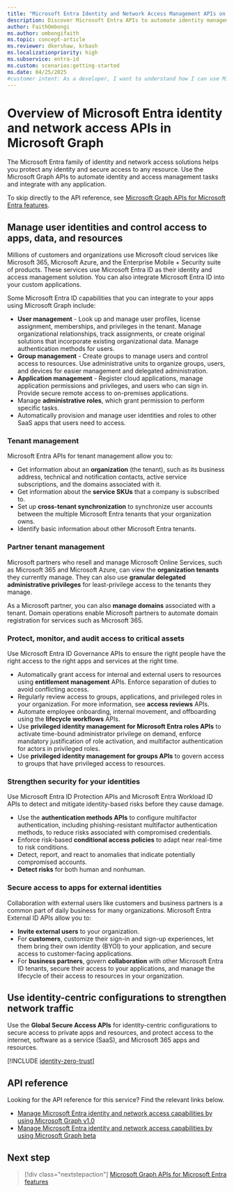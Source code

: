 ```yaml
---
title: "Microsoft Entra Identity and Network Access Management APIs on Microsoft Graph"
description: Discover Microsoft Entra APIs to automate identity management, secure access, and build custom apps with Microsoft Graph.
author: FaithOmbongi
ms.author: ombongifaith
ms.topic: concept-article
ms.reviewer: dkershaw, krbash
ms.localizationpriority: high
ms.subservice: entra-id
ms.custom: scenarios:getting-started
ms.date: 04/25/2025
#customer intent: As a developer, I want to understand how I can use Microsoft Graph to integrate Microsoft Entra for identity and network access, and build custom apps that access services on-premises, hybrid, and in the cloud.
---
```


# Overview of Microsoft Entra identity and network access APIs in Microsoft Graph

The Microsoft Entra family of identity and network access solutions helps you protect any identity and secure access to any resource. Use the Microsoft Graph APIs to automate identity and access management tasks and integrate with any application.

To skip directly to the API reference, see [Microsoft Graph APIs for Microsoft Entra features](/graph/api/resources/identity-network-access-overview).

## Manage user identities and control access to apps, data, and resources

Millions of customers and organizations use Microsoft cloud services like Microsoft 365, Microsoft Azure, and the Enterprise Mobile + Security suite of products. These services use Microsoft Entra ID as their identity and access management solution. You can also integrate Microsoft Entra ID into your custom applications.

Some Microsoft Entra ID capabilities that you can integrate to your apps using Microsoft Graph include:

- **User management** - Look up and manage user profiles, license assignment, memberships, and privileges in the tenant. Manage organizational relationships, track assignments, or create original solutions that incorporate existing organizational data. Manage authentication methods for users.
- **Group management** - Create groups to manage users and control access to resources. Use administrative units to organize groups, users, and devices for easier management and delegated administration.
- **Application management** - Register cloud applications, manage application permissions and privileges, and users who can sign in. Provide secure remote access to on-premises applications.
- Manage **administrative roles**, which grant permission to perform specific tasks.
- Automatically provision and manage user identities and roles to other SaaS apps that users need to access.

### Tenant management

Microsoft Entra APIs for tenant management allow you to:

- Get information about an **organization** (the tenant), such as its business address, technical and notification contacts, active service subscriptions, and the domains associated with it.
- Get information about the **service SKUs** that a company is subscribed to.
- Set up **cross-tenant synchronization** to synchronize user accounts between the multiple Microsoft Entra tenants that your organization owns.
- Identify basic information about other Microsoft Entra tenants.

### Partner tenant management

Microsoft partners who resell and manage Microsoft Online Services, such as Microsoft 365 and Microsoft Azure, can view the **organization tenants** they currently manage. They can also use **granular delegated administrative privileges** for least-privilege access to the tenants they manage.

As a Microsoft partner, you can also **manage domains** associated with a tenant. Domain operations enable Microsoft partners to automate domain registration for services such as Microsoft 365.

### Protect, monitor, and audit access to critical assets

Use Microsoft Entra ID Governance APIs to ensure the right people have the right access to the right apps and services at the right time.

- Automatically grant access for internal and external users to resources using **entitlement management** APIs. Enforce separation of duties to avoid conflicting access.
- Regularly review access to groups, applications, and privileged roles in your organization. For more information, see **access reviews** APIs.
- Automate employee onboarding, internal movement, and offboarding using the **lifecycle workflows** APIs.
- Use **privileged identity management for Microsoft Entra roles APIs** to activate time-bound administrator privilege on demand, enforce mandatory justification of role activation, and multifactor authentication for actors in privileged roles.
- Use **privileged identity management for groups APIs** to govern access to groups that have privileged access to resources.

### Strengthen security for your identities

Use Microsoft Entra ID Protection APIs and Microsoft Entra Workload ID APIs to detect and mitigate identity-based risks before they cause damage.

- Use the **authentication methods APIs** to configure multifactor authentication, including phishing-resistant multifactor authentication methods, to reduce risks associated with compromised credentials.
- Enforce risk-based **conditional access policies** to adapt near real-time to risk conditions.
- Detect, report, and react to anomalies that indicate potentially compromised accounts.
- **Detect risks** for both human and nonhuman.

### Secure access to apps for external identities

Collaboration with external users like customers and business partners is a common part of daily business for many organizations. Microsoft Entra External ID APIs allow you to:

- **Invite external users** to your organization.
- For **customers**, customize their sign-in and sign-up experiences, let them bring their own identity (BYOI) to your application, and secure access to customer-facing applications.
- For **business partners**, govern **collaboration** with other Microsoft Entra ID tenants, secure their access to your applications, and manage the lifecycle of their access to resources in your organization.

## Use identity-centric configurations to strengthen network traffic

Use the **Global Secure Access APIs** for identity-centric configurations to secure access to private apps and resources, and protect access to the internet, software as a service (SaaS), and Microsoft 365 apps and resources.

<!-- Start of: Link to ZT guidance: H2 section -->

[!INCLUDE [identity-zero-trust](../includes/identity-zero-trust.md)]

<!-- End of: Link to ZT guidance -->


## API reference

Looking for the API reference for this service? Find the relevant links below.

- [Manage Microsoft Entra identity and network access capabilities by using Microsoft Graph v1.0](/graph/api/resources/identity-network-access-overview?view=graph-rest-1.0&preserve-view=true)
- [Manage Microsoft Entra identity and network access capabilities by using Microsoft Graph beta](/graph/api/resources/identity-network-access-overview?view=graph-rest-beta&preserve-view=true)

## Next step

> [!div class="nextstepaction"]
> [Microsoft Graph APIs for Microsoft Entra features](/graph/api/resources/identity-network-access-overview)
